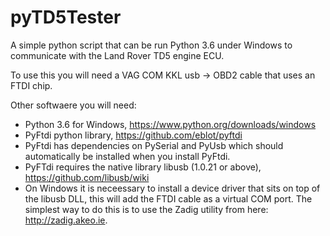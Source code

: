 # pyTD5Tester

A simple python script that can be run Python 3.6 under Windows to communicate with the Land Rover TD5 engine ECU.

To use this you will need a VAG COM KKL usb -> OBD2 cable that uses an FTDI chip.

Other softwaere you will need:

* Python 3.6 for Windows, https://www.python.org/downloads/windows
* PyFtdi python library, https://github.com/eblot/pyftdi
* PyFtdi has dependencies on  PySerial and PyUsb which should automatically be installed when you install PyFtdi.
* PyFTdi requires the native library libusb (1.0.21 or above), https://github.com/libusb/wiki
* On Windows it is neceessary to install a device driver that sits on top of the libusb DLL, this will add the FTDI cable as a virtual COM port. The simplest way to do this is to use the Zadig utility from here: http://zadig.akeo.ie.
